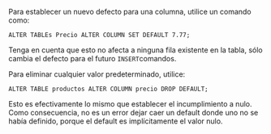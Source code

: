 Para establecer un nuevo defecto para una columna, utilice un comando como:

```
ALTER TABLEs Precio ALTER COLUMN SET DEFAULT 7.77;
```

Tenga en cuenta que esto no afecta a ninguna fila existente en la tabla, sólo cambia el defecto para el futuro  `INSERT`comandos.

Para eliminar cualquier valor predeterminado, utilice:

```
ALTER TABLE productos ALTER COLUMN precio DROP DEFAULT;
```

Esto es efectivamente lo mismo que establecer el incumplimiento a nulo. Como consecuencia, no es un error dejar caer un default donde uno no se había definido, porque el default es implícitamente el valor  nulo.